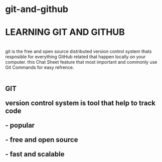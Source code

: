 # git-and-github
<h1>LEARNING GIT AND GITHUB </h1>
<br>
git is the free and open source distributed version control system thats respnsible for everything GitHub
related that happen locally on your computer.
this Chat Sheet feature that most important and commonly use Git Commands for easy refrence.

<br>
<br>
<h2>GIT
<p> version control system is tool that help to track code  </P>
<p> - popular 
<p> - free and open source 
<p> - fast and scalable


